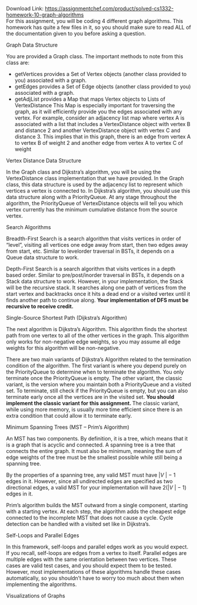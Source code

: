 Download Link: https://assignmentchef.com/product/solved-cs1332-homework-10-graph-algorithms
<br>
For this assignment, you will be coding 4 different graph algorithms. This homework has quite a few files in it, so you should make sure to read ALL of the documentation given to you before asking a question.

Graph Data Structure

You are provided a Graph class. The important methods to note from this class are:

<ul>

 <li>getVertices provides a Set of Vertex objects (another class provided to you) associated with a graph.</li>

 <li>getEdges provides a Set of Edge objects (another class provided to you) associated with a graph.</li>

 <li>getAdjList provides a Map that maps Vertex objects to Lists of VertexDistance This Map is especially important for traversing the graph, as it will efficiently provide you the edges associated with any vertex. For example, consider an adjacency list map where vertex A is associated with a list that includes a VertexDistance object with vertex B and distance 2 and another VertexDistance object with vertex C and distance 3. This implies that in this graph, there is an edge from vertex A to vertex B of weight 2 and another edge from vertex A to vertex C of weight</li>

</ul>

Vertex Distance Data Structure

In the Graph class and Dijkstra’s algorithm, you will be using the VertexDistance class implementation that we have provided. In the Graph class, this data structure is used by the adjacency list to represent which vertices a vertex is connected to. In Dijkstra’s algorithm, you should use this data structure along with a PriorityQueue. At any stage throughout the algorithm, the PriorityQueue of VertexDistance objects will tell you which vertex currently has the minimum cumulative distance from the source vertex.

Search Algorithms

Breadth-First Search is a search algorithm that visits vertices in order of “level”, visiting all vertices one edge away from start, then two edges away from start, etc. Similar to levelorder traversal in BSTs, it depends on a Queue data structure to work.

Depth-First Search is a search algorithm that visits vertices in a depth based order. Similar to pre/post/inorder traversal in BSTs, it depends on a Stack data structure to work. However, in your implementation, the Stack will be the recursive stack. It searches along one path of vertices from the start vertex and backtracks once it hits a dead end or a visited vertex until it finds another path to continue along. <strong>Your implementation of DFS must be recursive to receive credit.</strong>

Single-Source Shortest Path (Dijkstra’s Algorithm)

The next algorithm is Dijkstra’s Algorithm. This algorithm finds the shortest path from one vertex to all of the other vertices in the graph. This algorithm only works for non-negative edge weights, so you may assume all edge weights for this algorithm will be non-negative.

There are two main variants of Dijkstra’s Algorithm related to the termination condition of the algorithm. The first variant is where you depend purely on the PriorityQueue to determine when to terminate the algorithm. You only terminate once the PriorityQueue is empty. The other variant, the classic variant, is the version where you maintain both a PriorityQueue and a visited set. To terminate, still check if the PriorityQueue is empty, but you can also terminate early once all the vertices are in the visited set. <strong>You should implement the classic variant for this assignment. </strong>The classic variant, while using more memory, is usually more time efficient since there is an extra condition that could allow it to terminate early.

Minimum Spanning Trees (MST – Prim’s Algorithm)

An MST has two components. By definition, it is a tree, which means that it is a graph that is acyclic and connected. A spanning tree is a tree that connects the entire graph. It must also be minimum, meaning the sum of edge weights of the tree must be the smallest possible while still being a spanning tree.

By the properties of a spanning tree, any valid MST must have |<em>V </em>| − 1 edges in it. However, since all undirected edges are specified as two directional edges, a valid MST for your implementation will have 2(|<em>V </em>| − 1) edges in it.

Prim’s algorithm builds the MST outward from a single component, starting with a starting vertex. At each step, the algorithm adds the cheapest edge connected to the incomplete MST that does not cause a cycle. Cycle detection can be handled with a visited set like in Dijkstra’s.

Self-Loops and Parallel Edges

In this framework, self-loops and parallel edges work as you would expect. If you recall, self-loops are edges from a vertex to itself. Parallel edges are multiple edges with the same orientation between two vertices. These cases are valid test cases, and you should expect them to be tested. However, most implementations of these algorithms handle these cases automatically, so you shouldn’t have to worry too much about them when implementing the algorithms.

Visualizations of Graphs